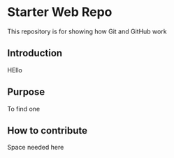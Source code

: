 # Starter Web Repo

This repository is for showing how Git and GitHub work

## Introduction
HEllo

## Purpose

To find one 

## How to contribute
Space needed here
